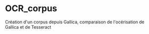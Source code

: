 # OCR_corpus
Création d'un corpus depuis Gallica, comparaison de l'océrisation de Gallica et de Tesseract

